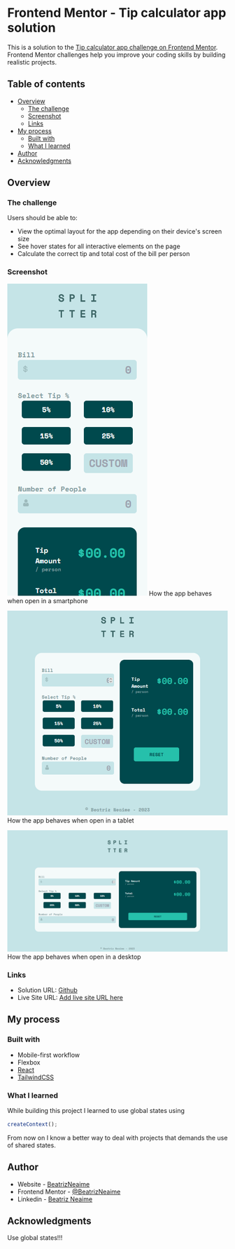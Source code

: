 # Frontend Mentor - Tip calculator app solution

This is a solution to the [Tip calculator app challenge on Frontend Mentor](https://www.frontendmentor.io/challenges/tip-calculator-app-ugJNGbJUX). Frontend Mentor challenges help you improve your coding skills by building realistic projects.

## Table of contents

- [Overview](#overview)
  - [The challenge](#the-challenge)
  - [Screenshot](#screenshot)
  - [Links](#links)
- [My process](#my-process)
  - [Built with](#built-with)
  - [What I learned](#what-i-learned)
- [Author](#author)
- [Acknowledgments](#acknowledgments)

## Overview

### The challenge

Users should be able to:

- View the optimal layout for the app depending on their device's screen size
- See hover states for all interactive elements on the page
- Calculate the correct tip and total cost of the bill per person

### Screenshot

![](./src/assets/screenshots/smartphones.png)
How the app behaves when open in a smartphone


![](./src/assets/screenshots/tablet.png)
How the app behaves when open in a tablet


![](./src/assets/screenshots/desktop.png)
How the app behaves when open in a desktop

### Links

- Solution URL: [Github](https://www.linkedin.com/in/beatriz-neaime-1564b51b1/)
- Live Site URL: [Add live site URL here](https://your-live-site-url.com)

## My process

### Built with

- Mobile-first workflow
- Flexbox
- [React](https://reactjs.org/)
- [TailwindCSS](https://tailwindcss.com/docs/installation)

### What I learned

While building this project I learned to use global states using 

```js 
createContext();
```
From now on I know a better way to deal with projects that demands the use of shared states. 

## Author

- Website - [BeatrizNeaime](https://beatrizneaime.vercel.app)
- Frontend Mentor - [@BeatrizNeaime](https://www.frontendmentor.io/profile/BeatrizNeaime)
- Linkedin -  [Beatriz Neaime](https://www.linkedin.com/in/beatriz-neaime-1564b51b1/)
## Acknowledgments

Use global states!!!